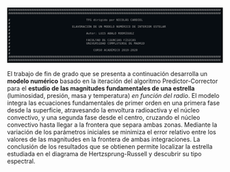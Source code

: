 
![Hola](encabezado.png)

El trabajo de fin de grado que se presenta a continuación desarrolla un **modelo numérico**
basado en la iteración del algoritmo Predictor-Corrector para el **estudio de las magnitudes
fundamentales de una estrella** (luminosidad, presión, masa y temperatura) *en función del
radio*. El modelo integra las ecuaciones fundamentales de primer orden en una primera fase desde la
superficie, atravesando la envoltura radioactiva y el núcleo convectivo, y una segunda fase desde el
centro, cruzando el núcleo convectivo hasta llegar a la frontera que separa ambas zonas. Mediante la
variación de los parámetros iniciales se minimiza el error relativo entre los valores de las magnitudes
en la frontera de ambas integraciones. La conclusión de los resultados que se obtienen permite
localizar la estrella estudiada en el diagrama de Hertzsprung-Russell y descubrir su tipo espectral.

